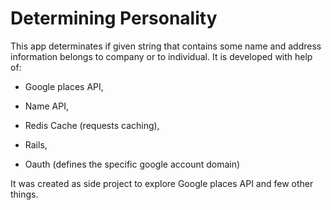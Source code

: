 # Determining Personality

This app determinates if given string that contains some name and address information belongs to company or to individual. It is developed with help of:

* Google places API,

* Name API,

* Redis Cache (requests caching),

* Rails,

* Oauth (defines the specific google account domain)

It was created as side project to explore Google places API and few other things.
